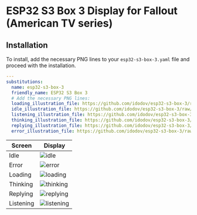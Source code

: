 # ESP32 S3 Box 3 Display for Fallout (American TV series)
## Installation
To install, add the necessary PNG lines to your `esp32-s3-box-3.yaml` file and proceed with the installation.
```yaml
---
substitutions:
  name: esp32-s3-box-3
  friendly_name: ESP32 S3 Box 3
  # Add the necessary PNG lines:
  loading_illustration_file: https://github.com/idodov/esp32-s3-box-3/raw/main/fallout/loading.png
  idle_illustration_file: https://github.com/idodov/esp32-s3-box-3/raw/main/fallout/idle.png
  listening_illustration_file: https://github.com/idodov/esp32-s3-box-3/raw/main/fallout/listening.png
  thinking_illustration_file: https://github.com/idodov/esp32-s3-box-3/raw/main/fallout/thinking.png
  replying_illustration_file: https://github.com/idodov/esp32-s3-box-3/raw/main/fallout/replying.png
  error_illustration_file: https://github.com/idodov/esp32-s3-box-3/raw/main/fallout/error.png
```

| Screen | Display |
| --- | --- |
| Idle | ![idle](https://github.com/idodov/esp32-s3-box-3/assets/19820046/8d81d5b3-0819-4188-8359-f4dc066bfdd9) |
| Error | ![error](https://github.com/idodov/esp32-s3-box-3/assets/19820046/5040c107-df09-4c8e-a5c3-2dc43544943a) |
| Loading | ![loading](https://github.com/idodov/esp32-s3-box-3/assets/19820046/8a9a5d1d-d5e7-43bc-b444-5a0c0360993d) |
| Thinking | ![thinking](https://github.com/idodov/esp32-s3-box-3/assets/19820046/7e768172-9ff3-421a-99ff-8b6bd6965fad) |
| Replying | ![replying](https://github.com/idodov/esp32-s3-box-3/assets/19820046/0556a0d7-ad36-43c9-b2fd-48e3f51c413c) |
| Listening | ![listening](https://github.com/idodov/esp32-s3-box-3/assets/19820046/2271d242-4831-4359-ad12-9944a1e3dc76) |
